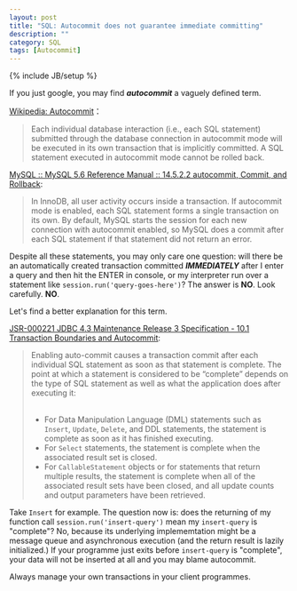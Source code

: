 ```yaml
---
layout: post
title: "SQL: Autocommit does not guarantee immediate committing"
description: ""
category: SQL
tags: [Autocommit]
---
```

{% include JB/setup %}

If you just google, you may find _**autocommit**_ a vaguely defined term.

[Wikipedia: Autocommit](https://en.wikipedia.org/wiki/Autocommit)：

> Each individual database interaction (i.e., each SQL statement) submitted through the database connection in autocommit mode will be executed in its own transaction that is implicitly committed. A SQL statement executed in autocommit mode cannot be rolled back.

[MySQL :: MySQL 5.6 Reference Manual :: 14.5.2.2 autocommit, Commit, and Rollback](https://dev.mysql.com/doc/refman/5.6/en/innodb-autocommit-commit-rollback.html):

> In InnoDB, all user activity occurs inside a transaction. If autocommit mode is enabled, each SQL statement forms a single transaction on its own. By default, MySQL starts the session for each new connection with autocommit enabled, so MySQL does a commit after each SQL statement if that statement did not return an error.

Despite all these statements, you may only care one question: will there be an automatically created transaction committed _**IMMEDIATELY**_ after I enter a query and then hit the ENTER in console, or my interpreter run over a statement like `session.run('query-goes-here')`? The answer is **NO**. Look carefully. **NO**.

Let's find a better explanation for this term.

[JSR-000221 JDBC 4.3 Maintenance Release 3 Specification - 10.1 Transaction Boundaries and Autocommit](http://download.oracle.com/otndocs/jcp/jdbc-4_3-mrel3-spec/index.html):

> Enabling auto-commit causes a transaction commit after each individual SQL statement as soon as that statement is complete. The point at which a statement is considered to be “complete” depends on the type of SQL statement as well as what the application does after executing it:  
> <br/>
> - For Data Manipulation Language (DML) statements such as `Insert`, `Update`, `Delete`, and DDL statements, the statement is complete as soon as it has finished executing.  
> - For `Select` statements, the statement is complete when the associated result set is closed.  
> - For `CallableStatement` objects or for statements that return multiple results, the statement is complete when all of the associated result sets have been closed, and all update counts and output parameters have been retrieved.  

Take `Insert` for example. The question now is: does the returning of my function call `session.run('insert-query')` mean my `insert-query` is "complete"? No, because its underlying implememtation might be a message queue and asynchronous execution (and the return result is lazily initialized.) If your programme just exits before `insert-query` is "complete", your data will not be inserted at all and you may blame autocommit.

Always manage your own transactions in your client programmes.